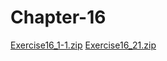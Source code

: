 # Chapter-16
[Exercise16_1-1.zip](https://github.com/Dyl-bit/Chapter-16/files/11480428/Exercise16_1-1.zip)
[Exercise16_21.zip](https://github.com/Dyl-bit/Chapter-16/files/11480429/Exercise16_21.zip)
